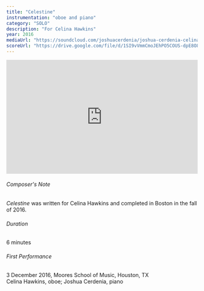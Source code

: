 ```yaml
---
title: "Celestine"
instrumentation: "oboe and piano"
category: "SOLO"
description: "For Celina Hawkins"
year: 2016
mediaUrl: "https://soundcloud.com/joshuacerdenia/joshua-cerdenia-celina-hawkins-celestine-for-oboe-and-piano"
scoreUrl: "https://drive.google.com/file/d/1SI9vVmmCmoJEhPO5COUS-dpE8O8lk_RQ/view?usp=sharing"
---
```


<iframe class="mb-3" width="100%" height="300" scrolling="no" frameborder="no" allow="autoplay" src="https://w.soundcloud.com/player/?url=https%3A//api.soundcloud.com/tracks/490317138&color=%234a4a4a&auto_play=false&hide_related=false&show_comments=true&show_user=true&show_reposts=false&show_teaser=true&visual=true"></iframe>

###### Composer's Note

_Celestine_ was written for Celina Hawkins and completed in Boston in the fall of 2016.

###### Duration

6 minutes

###### First Performance

3 December 2016, Moores School of Music, Houston, TX\
Celina Hawkins, oboe; Joshua Cerdenia, piano